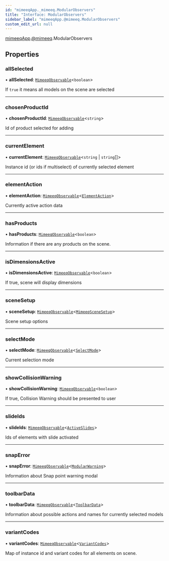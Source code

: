 ```yaml
---
id: "mimeeqApp._mimeeq.ModularObservers"
title: "Interface: ModularObservers"
sidebar_label: "mimeeqApp.@mimeeq.ModularObservers"
custom_edit_url: null
---
```


[mimeeqApp](../modules/mimeeqApp.md).[@mimeeq](../namespaces/mimeeqApp._mimeeq.md).ModularObservers

## Properties

### allSelected

• **allSelected**: [`MimeeqObservable`](../namespaces/mimeeqApp._mimeeq.md#mimeeqobservable)<`boolean`\>

If `true` it means all models on the scene are selected

___

### chosenProductId

• **chosenProductId**: [`MimeeqObservable`](../namespaces/mimeeqApp._mimeeq.md#mimeeqobservable)<`string`\>

Id of product selected for adding

___

### currentElement

• **currentElement**: [`MimeeqObservable`](../namespaces/mimeeqApp._mimeeq.md#mimeeqobservable)<`string` \| `string`[]\>

Instance id (or ids if multiselect) of currently selected element

___

### elementAction

• **elementAction**: [`MimeeqObservable`](../namespaces/mimeeqApp._mimeeq.md#mimeeqobservable)<[`ElementAction`](mimeeqApp._mimeeq.ElementAction.md)\>

Currently active action data

___

### hasProducts

• **hasProducts**: [`MimeeqObservable`](../namespaces/mimeeqApp._mimeeq.md#mimeeqobservable)<`boolean`\>

Information if there are any products on the scene.

___

### isDimensionsActive

• **isDimensionsActive**: [`MimeeqObservable`](../namespaces/mimeeqApp._mimeeq.md#mimeeqobservable)<`boolean`\>

If true, scene will display dimensions

___

### sceneSetup

• **sceneSetup**: [`MimeeqObservable`](../namespaces/mimeeqApp._mimeeq.md#mimeeqobservable)<[`MimeeqSceneSetup`](mimeeqApp._mimeeq.MimeeqSceneSetup.md)\>

Scene setup options

___

### selectMode

• **selectMode**: [`MimeeqObservable`](../namespaces/mimeeqApp._mimeeq.md#mimeeqobservable)<[`SelectMode`](../enums/mimeeqApp._mimeeq.SelectMode.md)\>

Current selection mode

___

### showCollisionWarning

• **showCollisionWarning**: [`MimeeqObservable`](../namespaces/mimeeqApp._mimeeq.md#mimeeqobservable)<`boolean`\>

If true, Collision Warning should be presented to user

___

### slideIds

• **slideIds**: [`MimeeqObservable`](../namespaces/mimeeqApp._mimeeq.md#mimeeqobservable)<[`ActiveSlides`](mimeeqApp._mimeeq.ActiveSlides.md)\>

Ids of elements with slide activated

___

### snapError

• **snapError**: [`MimeeqObservable`](../namespaces/mimeeqApp._mimeeq.md#mimeeqobservable)<[`ModularWarning`](mimeeqApp._mimeeq.ModularWarning.md)\>

Information about Snap point warning modal

___

### toolbarData

• **toolbarData**: [`MimeeqObservable`](../namespaces/mimeeqApp._mimeeq.md#mimeeqobservable)<[`ToolbarData`](mimeeqApp._mimeeq.ToolbarData.md)\>

Information about possible actions and names for currently selected models

___

### variantCodes

• **variantCodes**: [`MimeeqObservable`](../namespaces/mimeeqApp._mimeeq.md#mimeeqobservable)<[`VariantCodes`](mimeeqApp._mimeeq.VariantCodes.md)\>

Map of instance id and variant codes for all elements on scene.
